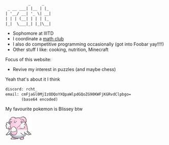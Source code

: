               _     _   
     _ __ ___| |__ | |_ 
    | '__/ __| '_ \| __|
    | | | (__| | | | |_ 
    |_|  \___|_| |_|\__|
                        
- Sophomore at IIITD
- I coordinate a [math club](https://www.instagram.com/evariste.iiitd/)
- I also do competitive programming occasionally (got into Foobar yay!!!!)
- Other stuff I like: cooking, nutrition, Minecraft

Focus of this website:

- Revive my interest in puzzles (and maybe chess)

Yeah that's about it I think

    discord: rcht_
    email: cmFjaGl0MjIzODQoYXQpaWlpdGQoZG90KWFjKGRvdClpbgo=
           (base64 encoded)

My favourite pokemon is Blissey btw

<img src="./assets/gif/blissey.gif" style="align:center;display:block;">
